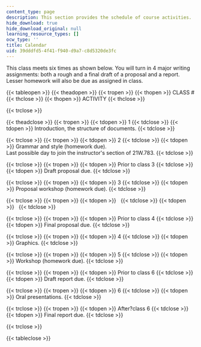 ```yaml
---
content_type: page
description: This section provides the schedule of course activities.
hide_download: true
hide_download_original: null
learning_resource_types: []
ocw_type: ''
title: Calendar
uid: 39dddfd5-4f41-f940-d9a7-c8d5320de3fc
---
```


This class meets six times as shown below. You will turn in 4 major writing assignments: both a rough and a final draft of a proposal and a report. Lesser homework will also be due as assigned in class.

{{< tableopen >}}
{{< theadopen >}}
{{< tropen >}}
{{< thopen >}}
CLASS #
{{< thclose >}}
{{< thopen >}}
ACTIVITY
{{< thclose >}}

{{< trclose >}}

{{< theadclose >}}
{{< tropen >}}
{{< tdopen >}}
1
{{< tdclose >}}
{{< tdopen >}}
Introduction, the structure of documents.
{{< tdclose >}}

{{< trclose >}}
{{< tropen >}}
{{< tdopen >}}
2
{{< tdclose >}}
{{< tdopen >}}
Grammar and style (homework due).  
Last possible day to join the instructor's section of 21W.783.
{{< tdclose >}}

{{< trclose >}}
{{< tropen >}}
{{< tdopen >}}
Prior to class 3
{{< tdclose >}}
{{< tdopen >}}
Draft proposal due.
{{< tdclose >}}

{{< trclose >}}
{{< tropen >}}
{{< tdopen >}}
3
{{< tdclose >}}
{{< tdopen >}}
Proposal workshop (homework due).
{{< tdclose >}}

{{< trclose >}}
{{< tropen >}}
{{< tdopen >}}
 
{{< tdclose >}}
{{< tdopen >}}
 
{{< tdclose >}}

{{< trclose >}}
{{< tropen >}}
{{< tdopen >}}
Prior to class 4
{{< tdclose >}}
{{< tdopen >}}
Final proposal due.
{{< tdclose >}}

{{< trclose >}}
{{< tropen >}}
{{< tdopen >}}
4
{{< tdclose >}}
{{< tdopen >}}
Graphics.
{{< tdclose >}}

{{< trclose >}}
{{< tropen >}}
{{< tdopen >}}
5
{{< tdclose >}}
{{< tdopen >}}
Workshop (homework due).
{{< tdclose >}}

{{< trclose >}}
{{< tropen >}}
{{< tdopen >}}
Prior to class 6
{{< tdclose >}}
{{< tdopen >}}
Draft report due.
{{< tdclose >}}

{{< trclose >}}
{{< tropen >}}
{{< tdopen >}}
6
{{< tdclose >}}
{{< tdopen >}}
Oral presentations.
{{< tdclose >}}

{{< trclose >}}
{{< tropen >}}
{{< tdopen >}}
After?class 6
{{< tdclose >}}
{{< tdopen >}}
Final report due.
{{< tdclose >}}

{{< trclose >}}

{{< tableclose >}}